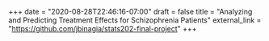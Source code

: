 +++
date = "2020-08-28T22:46:16-07:00"
draft = false
title = "Analyzing and Predicting Treatment Effects for Schizophrenia Patients"
external_link = "https://github.com/jbinagia/stats202-final-project"
+++
